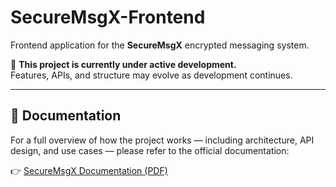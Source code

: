 # SecureMsgX-Frontend

Frontend application for the **SecureMsgX** encrypted messaging system.

🚧 **This project is currently under active development.**  
Features, APIs, and structure may evolve as development continues.

---

## 📄 Documentation

For a full overview of how the project works — including architecture, API design, and use cases — please refer to the official documentation:

👉 [SecureMsgX Documentation (PDF)](https://github.com/pkp245464/SecureMsgX/blob/main/SecureMsgX%20documentations.pdf)
